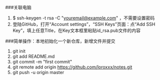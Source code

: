###关联电脑
1. $ ssh-keygen -t rsa -C "youremail@example.com" ，不需要设置密码
2. 登陆GitHub，打开“Account settings”，“SSH Keys”页面：点“Add SSH Key”，填上任意Title，在Key文本框里粘贴id_rsa.pub文件的内容


###简单操作：本地初始化一个新仓库，新增文件并提交

1. git init
2. git add README.md
3. git commit -m "first commit"
4. git remote add origin https://github.com/loroxxx/notes.git
5. git push -u origin master

